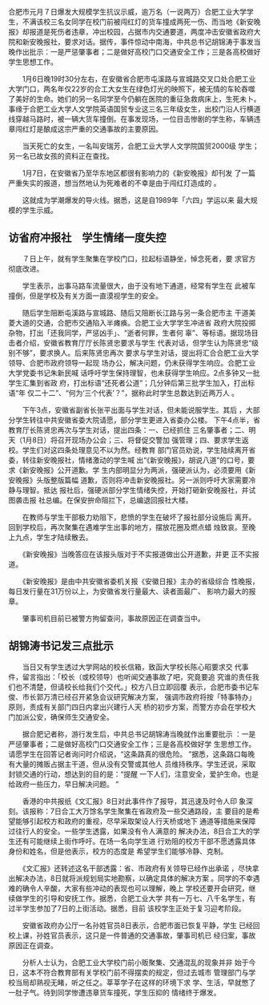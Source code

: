 合肥市元月７日爆发大规模学生抗议示威，逾万名（一说两万）合肥工业大学学生，不满该校三名女同学在校门前被闯红灯的货车撞成两死一伤、而当地《新安晚报》却报道是死伤者违章，冲出校园，占据市内交通要道，两度冲击安徽省政府大院和新安晚报社，要求对话。据传，事件惊动中南海，中共总书记胡锦涛于事发当晚作出批示：一是严惩肇事者；二是做好高校门口交通安全工作；三是各高校做好学生思想工作。

　　1月6日晚19时30分左右，在安徽省合肥市屯溪路与宣城路交叉口处合肥工业大学门口，两名年仅22岁的合工大女生在绿色灯光的映照下，被无情的车轮吞噬了美好的生命。她们的另一名同学至今仍躺在医院的重征急救病床上，生死未卜。事缘于合肥工业大学人文学院英语国贸专业这三名三年级女生，出校门沿人行横道线穿越马路时，被一辆大货车撞倒。在事发现场，一位目击惨剧的学生称，车辆违章闯红灯是酿成这宗严重的交通事故的主要原因。

　　当天死亡的女生，一名叫安瑞芳，合肥工业大学人文学院国贸2000级
学生；另一名已故女孩的资料正在查找。

　　1月7日，在安徽省乃至华东地区都很有影响力的《新安晚报》却刊发
了一篇严重失实的报道，想当然地认为死难者的不幸是由于闯红灯造成的
。

　　这就成为学潮爆发的导火线。据悉，这是自1989年「六四」学运以来
最大规模的学生示威。

## 访省府冲报社　学生情绪一度失控

　　７日上午，就有学生聚集在学校门口，拉起标语静坐，悼念死者，要
求官方彻底改进。

　　学生表示，出事马路车流量很大，由于没有地下通道，经常有学生在
此被车撞倒，但是学校及有关方面一直漠视学生的安全。

　　随后学生阻断屯溪路与宣城路、随后又阻断长江路与另一条合肥市主
干道美菱大道的交通，合肥市交通陷入半瘫痪。合肥工业大学学生冲进省
政府大院投掷杂物，打出「还我同学，严惩凶手」、“逝者何罪，生者何
辜”、等标语。据现场目击者介绍，安徽省教育厅厅长陈贤忠要求与学生
代表对话，但学生认为陈贤忠“级别不够”，要求换人。后来陈贤忠再次
要求与学生对话，提出将汇合合肥工业大学领导、合肥市政府领导一起现
场办公，解决问题，仍未获得学生响应。合肥工业大学党委书记朱新民喊
话呼吁学生保持理智，也未获得学生响应。2点多钟又一批学生汇集到省政
府，打出标语“还死者公道”；几分钟后第三批学生加入，打出标语“年
仅二十二”、“何为‘三个代表’？”，据称此时学生总数达到近两万人
。

　　下午3点，安徽省副省长张平出面与学生对话，但未能说服学生。其后
，大部分学生转往中共安徽省委大院请愿，部分学生更进入省委办公楼。
下午4点半，省教育厅长陈贤忠再次与学生对话，提出四条：一、已经抓住
三名肇事者；二、明天（1月8日）将召开现场办公会；三、将督促交警加
强管理；四、要求学生返校。学生们对这四条处理意见不以为然。经教育
部门官员劝说，学生陆续离开省委，转往新安晚报社，情绪激动的学生喊
出“《新安晚报》，胡说八道”的口号，要求《新安晚报》公开道歉。学
生内部明显分为两派，强硬派认为，必须要用《新安晚报》头版整版篇幅
道歉，否则将冲击新安晚报社。另一派则呼吁大家需要冷静与理智。抵达
报社后，强硬派部分学生情绪失控，开始打砸新安晚报社，并试图袭击报
社总编。在保安拚命阻拦下，总编退回报社大楼。

　　在教师与学生干部极力劝阻下，悲愤的学生在破坏了报社部分设施后
离开。回到学校后，再次聚集在遇难学生出事的地方，摆放花圈及燃点蜡
烛致哀。至晚上九点，学生才陆续散去。

　　《新安晚报》当晚答应在该报头版对于不实报道做出公开道歉，并更
正不实报道。

　　《新安晚报》是由中共安徽省委机关报《安徽日报》主办的省级综合
性晚报，每日发行量在31万份以上，为安徽省发行量最大、读者面最广、
影响力最大的报章。

　　肇事司机目前已被警方拘留查问，事故原因正在调查当中。

## 胡锦涛书记发三点批示

　　当日又有学生透过大学网站的校长信箱，致函大学校长陈心昭要求交
代事件，留言指出：「校长（或校领导）也听闻交通事故了吧，究竟要追
究谁的责任我们也不清楚，但请校长给我们个交代。」校方八日立即回覆
表示，合肥市委书记车俊、市长郭万清已经召开紧急会议研究解决方案，
强调市政府将按「特事特办」原则，责成有关部门四日内拿出兴建行人天
桥的初步方案，而警方亦会在学校大门加派公安，确保师生交通安全。

　　据合肥记者称，游行发生后，中共总书记胡锦涛当晚就作出重要批示
：一是严惩肇事者；二是做好高校门口交通安全工作；三是各高校做好学
生思想工作。请愿学生在回答记者询问时介绍说，“这条路真的很危险。
”据悉，这条路口每晚有大量的摊贩占据主干道，但从没有交警或其他人
员维持秩序。学生还说，采取封锁交通的行动，想达到的目的是：“提醒
一下人们，注意安全，爱护生命。也是给政府一些压力，早日解决问题。
”

　　香港的中共报纸《文汇报》8日对此事件作了报导，其迅速及时令人印
象深刻。该报称：7日合工大万馀名学生聚集在省政府及一些交通路段，主
要目的是希望能够引起校方和政府的重视，尽早采取架设人行天桥或地下
通道等措施来保障过往行人的安全。一些学生透露，如果没有令人满意的
解决办法，8日合工大的学生还有可能继续上街作呼吁。在场一名向学生进
行劝阻的校方干部不愿透露具体身份和姓名，但是他表示，校方的态度是
希望学生们能够冷静、克制。

　　《文汇报》还转述这名干部透露：省、市政府有关领导已经作出承诺
，尽快拿出解决办法，8日就将派规划局实地勘察，以确定具体的解决方案
。同学的不幸遇难的确令人辛酸，大家有些冲动的表现也可以理解，晚上
学校还要开会研究，继续做学生的引导和安抚工作。据悉，合肥工业大学
共有一万七、八千名学生，有过半学生参加了7日的上街活动。据悉，目前
该校学生正处于复习迎考阶段。

　　安徽省政府办公厅一名孙姓官员8日表示，合肥市面已恢复平静，学生
已经回校上课，孙姓官员表示，这只是一件普通的交通事故，肇事司机已
经归案，事故原因正在调查。



　　分析人士认为，合肥工业大学校门前小贩聚集、交通混乱的现象并非
始于今日，这本不符合教育部有关学校门前不得摆卖的规定，但过去城市
管理部门与学校当局却熟视无睹，听之任之。莘莘学子在这样的环境下求
学、生活，早就憋了一肚子气。待到同学惨遭违章货车撞死，学生压抑的
情绪终于爆发。

